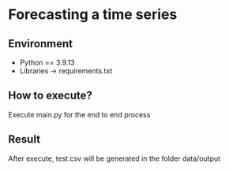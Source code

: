 # Forecasting a time series

## Environment
* Python == 3.9.13
* Libraries -> requirements.txt

## How to execute?
Execute main.py for the end to end process

## Result
After execute, test.csv will be generated in the folder data/output
